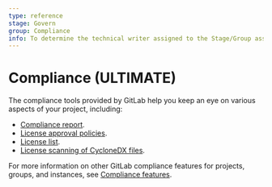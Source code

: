 ```yaml
---
type: reference
stage: Govern
group: Compliance
info: To determine the technical writer assigned to the Stage/Group associated with this page, see https://about.gitlab.com/handbook/product/ux/technical-writing/#assignments
---
```


# Compliance **(ULTIMATE)**

The compliance tools provided by GitLab help you keep an eye on various aspects of your project, including:

- [Compliance report](compliance_report/index.md).
- [License approval policies](license_approval_policies.md).
- [License list](license_list.md).
- [License scanning of CycloneDX files](license_scanning_of_cyclonedx_files/index.md).

For more information on other GitLab compliance features for projects, groups, and instances, see
[Compliance features](../../administration/compliance.md).
